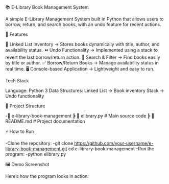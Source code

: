 📚 E-Library Book Management System

A simple E-Library Management System built in Python that allows users to borrow, return, and search books, with an undo feature for recent actions.

🚀 Features

📖 Linked List Inventory → Stores books dynamically with title, author, and availability status.
⏪ Undo Functionality → Implemented using a stack to revert the last borrow/return action.
🔎 Search & Filter → Find books easily by title or author.
✅ Borrow/Return Books → Manage availability status in real time.
🖥️ Console-based Application → Lightweight and easy to run.

Tech Stack

Language: Python 3
Data Structures:
Linked List → Book inventory
Stack → Undo functionality

📂 Project Structure

-📁 e-library-book-management ┣ 📜 elibrary.py # Main source code ┣ 📜 README.md # Project documentation


⚡ How to Run

-Clone the repository: -git clone https://github.com/your-username/e-library-book-management.git cd e-library-book-management -Run the program: -python elibrary.py

🖼️ Demo Screenshot

Here’s how the program looks in action:

